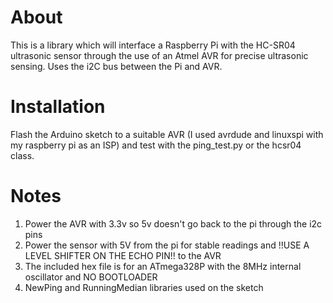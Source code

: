 <h1>About</h1>
This is a library which will interface a Raspberry Pi with the HC-SR04 ultrasonic sensor through the use of an Atmel AVR for precise ultrasonic sensing. Uses the i2C bus between the Pi and AVR.

<h1>Installation</h1>
Flash the Arduino sketch to a suitable AVR (I used avrdude and linuxspi with my raspberry pi as an ISP) and test with the ping_test.py or the hcsr04 class.

<h1>Notes</h1>
<ol>
	<li>Power the AVR with 3.3v so 5v doesn't go back to the pi through the i2c pins</li>
	<li>Power the sensor with 5V from the pi for stable readings and !!USE A LEVEL SHIFTER ON THE ECHO PIN!! to the AVR</li>
	<li>The included hex file is for an ATmega328P with the 8MHz internal oscillator and NO BOOTLOADER</li>	
	<li>NewPing and RunningMedian libraries used on the sketch</li>
</ol>